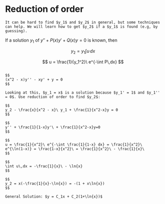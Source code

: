 # Reduction of order
```{topic} Finding a basis: Reduction of order
It can be hard to find $y_1$ and $y_2$ in general, but some techniques can help. We will learn how to get $y_2$ if a $y_1$ is found (e.g, by guessing).
```
If a solution $y_1$ of $y'' + P(x)y' + Q(x)y = 0$ is known, then 

$$
y_2 = y_1\int u\,dx 
$$

$$
u = \frac{1}{y_1^2}\ e^{-\int P\,dx}
$$


```{Example}

$$
(x^2 - x)y'' - xy' + y = 0
$$

Looking at this, $y_1 = x$ is a solution because $y_1' = 1$ and $y_1'' = 0$. Use reduction of order to find $y_2$:

$$
y_2 - \frac{x}{x^2 - x}\ y_1 + \frac{1}{x^2-x}y = 0
$$

$$
y'' + \frac{1}{1-x}y'\ + \frac{1}{x^2-x}y=0
$$

$$
u = \frac{1}{x^2}\ e^{-\int \frac{1}{1-x} dx} = \frac{1}{x^2}\ e^{\ln(1-x)} = \frac{1-x}{x^2}\ = \frac{1}{x^2}\ - \frac{1}{x}\
$$

$$
\int u\,dx = -\frac{1}{x}\ - \ln{x}
$$

$$
y_2 = x(-\frac{1}{x}-\ln{x}) = -(1 + x\ln{x})
$$

General Solution: $y = C_1x + C_2(1+\ln{x})$
```
